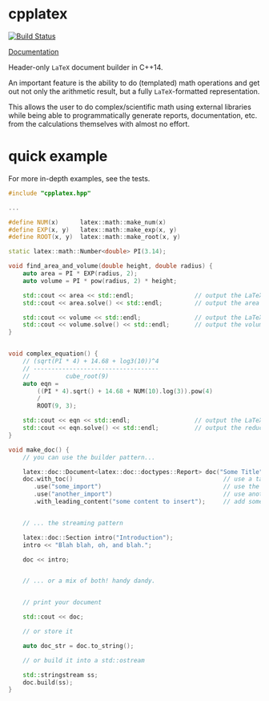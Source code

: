 cpplatex
========

[![Build Status](https://travis-ci.org/zmarcantel/cpplatex.svg?branch=master)](https://travis-ci.org/zmarcantel/cpplatex)

[Documentation](https://zmarcantel.github.io/cpplatex)

Header-only `LaTeX` document builder in C++14.

An important feature is the ability to do (templated) math operations and get out not only the arithmetic
result, but a fully `LaTeX`-formatted representation.

This allows the user to do complex/scientific math using external libraries while being able to
programmatically generate reports, documentation, etc. from the calculations themselves with almost no effort.


quick example
=============

For more in-depth examples, see the tests.

```cpp
#include "cpplatex.hpp"

...

#define NUM(x)      latex::math::make_num(x)
#define EXP(x, y)   latex::math::make_exp(x, y)
#define ROOT(x, y)  latex::math::make_root(x, y)

static latex::math::Number<double> PI(3.14);

void find_area_and_volume(double height, double radius) {
    auto area = PI * EXP(radius, 2);
    auto volume = PI * pow(radius, 2) * height;

    std::cout << area << std::endl;                 // output the LaTeX formatted string
    std::cout << area.solve() << std::endl;         // output the area of this base

    std::cout << volume << std::endl;               // output the LaTeX formatted string
    std::cout << volume.solve() << std::endl;       // output the volume of this cylinder
}


void complex_equation() {
    // (sqrt(PI * 4) + 14.68 + log3(10))^4
    // -----------------------------------
    //          cube_root(9)
    auto eqn = 
        ((PI * 4).sqrt() + 14.68 + NUM(10).log(3)).pow(4)
        /
        ROOT(9, 3);

    std::cout << eqn << std::endl;                  // output the LaTeX formatted string
    std::cout << eqn.solve() << std::endl;          // output the reduced value of this complex equation
}

void make_doc() {
    // you can use the builder pattern...

    latex::doc::Document<latex::doc::doctypes::Report> doc("Some Title", "And A Subtitle");
    doc.with_toc()                                          // use a table of contents
       .use("some_import")                                  // use the "some_import" package
       .use("another_import")                               // use another package
       .with_leading_content("some content to insert");     // add some content before we get to the sections


    // ... the streaming pattern

    latex::doc::Section intro("Introduction");
    intro << "Blah blah, oh, and blah.";

    doc << intro;


    // ... or a mix of both! handy dandy.


    // print your document

    std::cout << doc;

    // or store it

    auto doc_str = doc.to_string();

    // or build it into a std::ostream

    std::stringstream ss;
    doc.build(ss);
}
```
